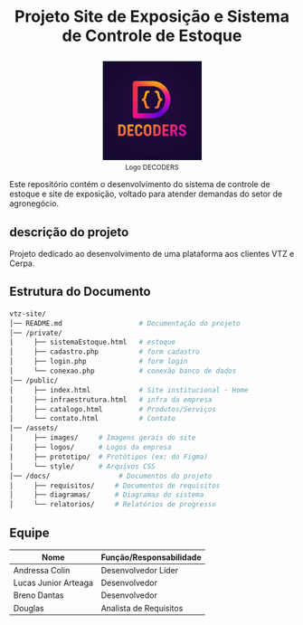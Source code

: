 # <p align="center"> Projeto Site de Exposição e Sistema de Controle de Estoque </p>
<p align="center">
  <img src="assets/logos/Logo DECODERS.jpeg" height="175px" />
  <br/>
  <small>Logo DECODERS</small>
</p>

Este repositório contém o desenvolvimento do sistema de controle de estoque e site de exposição, voltado para atender demandas do setor de agronegócio.

## descrição do projeto
Projeto dedicado ao desenvolvimento de uma plataforma aos clientes VTZ e Cerpa.
## Estrutura do Documento
```bash
vtz-site/
│── README.md                   # Documentação do projeto
│── /private/       
│     ├── sistemaEstoque.html   # estoque
│     ├── cadastro.php          # form cadastro
│     ├── login.php             # form login
│     └── conexao.php           # conexão banco de dados  
│── /public/
│     ├── index.html            # Site institucional - Home
│     ├── infraestrutura.html   # infra da empresa
│     ├── catalogo.html         # Produtos/Serviços
│     └── contato.html          # Contato
│── /assets/
│     ├── images/     # Imagens gerais do site
│     ├── logos/      # Logos da empresa
│     ├── prototipo/  # Protótipos (ex: do Figma)
│     └── style/      # Arquivos CSS
│── /docs/                 # Documentos do projeto
│     ├── requisitos/     # Documentos de requisitos
│     ├── diagramas/      # Diagramas do sistema
│     └── relatorios/     # Relatórios de progresso
```

## Equipe
| Nome                | Função/Responsabilidade     |
|---------------------|-----------------------------|
| Andressa Colin      | Desenvolvedor Líder         |
| Lucas Junior Arteaga| Desenvolvedor               |
| Breno Dantas        | Desenvolvedor               |
| Douglas             | Analista de Requisitos      |
